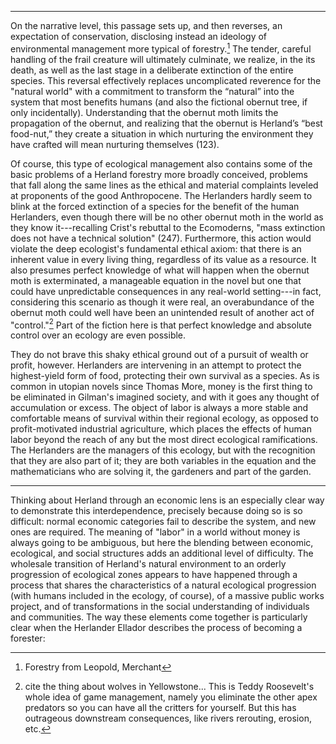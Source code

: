 ***


On the narrative level, this passage sets up, and then reverses, an expectation
of conservation, disclosing instead an ideology of environmental management
more typical of forestry.[^ln-forestry] The tender, careful handling of the
frail creature will ultimately culminate, we realize, in the its death, as well
as the last stage in a deliberate extinction of the entire species. This
reversal effectively replaces uncomplicated reverence for the "natural world"
with a commitment to transform the “natural” into the system that most benefits
humans (and also the fictional obernut tree, if only incidentally).
Understanding that the obernut moth limits the propagation of the obernut, and
realizing that the obernut is Herland’s “best food-nut,” they create
a situation in which nurturing the environment they have crafted will mean
nurturing themselves (123). 

Of course, this type of ecological management also contains some of the basic
problems of a Herland forestry more broadly conceived, problems that fall along
the same lines as the ethical and material complaints leveled at proponents of
the good Anthropocene. The Herlanders hardly seem to blink at the forced
extinction of a species for the benefit of the human Herlanders, even though
there will be no other obernut moth in the world as they know it---recalling
Crist's rebuttal to the Ecomoderns, "mass extinction does not have a technical
solution" (247). Furthermore, this action would violate the deep ecologist's
fundamental ethical axiom: that there is an inherent value in every living
thing, regardless of its value as a resource. It also presumes perfect
knowledge of what will happen when the obernut moth is exterminated,
a manageable equation in the novel but one that could have unpredictable
consequences in any real-world setting---in fact, considering this scenario as
though it were real, an overabundance of the obernut moth could well have been
an unintended result of another act of "control."[^ln-management-disaster] Part
of the fiction here is that perfect knowledge and absolute control over an
ecology are even possible.

They do not brave this shaky ethical ground out of a pursuit of wealth or
profit, however. Herlanders are intervening in an attempt to protect the
highest-yield form of food, protecting their own survival as a species. As is
common in utopian novels since Thomas More, money is the first thing to be
eliminated in Gilman's imagined society, and with it goes any thought of
accumulation or excess. The object of labor is always a more stable and
comfortable means of survival within their regional ecology, as opposed to
profit-motivated industrial agriculture, which places the effects of human
labor beyond the reach of any but the most direct ecological ramifications. The
Herlanders are the managers of this ecology, but with the recognition that they
are also part of it; they are both variables in the equation and the
mathematicians who are solving it, the gardeners and part of the garden.

[^ln-forestry]: Forestry from Leopold, Merchant

[^ln-management-disaster]: cite the thing about wolves in Yellowstone... This
is Teddy Roosevelt's whole idea of game management, namely you eliminate the
other apex predators so you can have all the critters for yourself. But this
has outrageous downstream consequences, like rivers rerouting, erosion, etc.

---

Thinking about Herland through an economic lens is an especially clear way to
demonstrate this interdependence, precisely because doing so is so difficult:
normal economic categories fail to describe the system, and new ones are
required. The meaning of "labor" in a world without money is always going to be
ambiguous, but here the blending between economic, ecological, and social
structures adds an additional level of difficulty. The wholesale transition of
Herland's natural environment to an orderly progression of ecological zones
appears to have happened through a process that shares the characteristics of
a natural ecological progression (with humans included in the ecology, of
course), of a massive public works project, and of transformations in the social
understanding of individuals and communities. The way these elements come
together is particularly clear when the Herlander Ellador describes the process
of becoming a forester:

